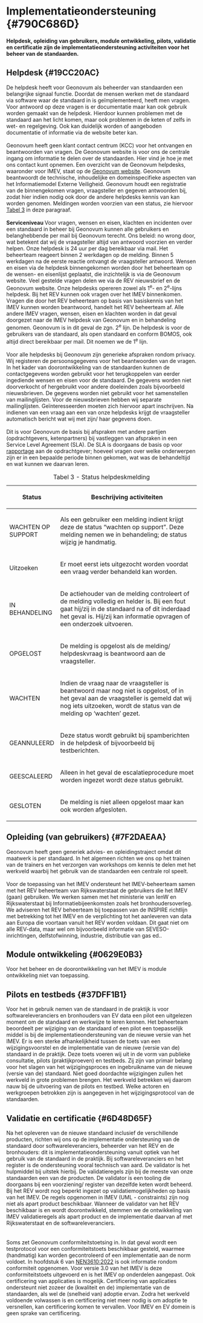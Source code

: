 # Implementatieondersteuning {#790C686D}
<b>Helpdesk, opleiding van gebruikers, module ontwikkeling, pilots, validatie en certificatie zijn de implementatieondersteuning activiteiten voor het beheer van de standaarden.</b>
## Helpdesk  {#19CC20AC}
De helpdesk heeft voor Geonovum als beheerder van standaarden een belangrijke signaal functie. Doordat de mensen werken met de standaard via software waar de standaard in is geïmplementeerd, heeft men vragen. Voor antwoord op deze vragen is er documentatie maar kan ook gebruik worden gemaakt van de helpdesk. Hierdoor kunnen problemen met de standaard aan het licht komen, maar ook problemen in de keten of zelfs in wet- en regelgeving. Ook kan duidelijk worden of aangeboden documentatie of informatie via de website beter kan.
<br/>
<br/>
Geonovum heeft geen klant contact centrum (KCC) voor het ontvangen en beantwoorden van vragen. De Geonovum website is voor ons de centrale ingang om informatie te delen over de standaarden. Hier vind je hoe je met ons contact kunt opnemen. Een overzicht van de Geonovum helpdesks, waaronder voor IMEV, staat op de <a href='https://www.geonovum.nl/over-geonovum/contact' target='_blank'>Geonovum website</a>. Geonovum beantwoordt de technische, inhoudelijke en domeinspecifieke aspecten van het Informatiemodel Externe Veiligheid. Geonovum houdt een registratie van de binnengekomen vragen, vraagsteller en gegeven antwoorden bij, zodat hier indien nodig ook door de andere helpdesks kennis van kan worden genomen. Meldingen worden voorzien van een status, zie hiervoor <a href='#d4e3139'>Tabel 3</a> in deze paragraaf. 
<br/>
<br/>
<b>Serviceniveau </b>
Voor vragen, wensen en eisen, klachten en incidenten over een standaard in beheer bij Geonovum kunnen alle gebruikers en belanghebbende per mail bij Geonovum terecht. Ons beleid: no wrong door, wat betekent dat wij de vraagsteller altijd van antwoord voorzien en verder helpen. 
Onze helpdesk is 24 uur per dag bereikbaar via mail. Het beheerteam reageert binnen 2 werkdagen op de melding. Binnen 5 werkdagen na de eerste reactie ontvangt de vraagsteller antwoord. Wensen en eisen via de helpdesk binnengekomen worden door het beheerteam op de wensen- en eisenlijst geplaatst, die inzichtelijk is via de Geonovum website. Veel gestelde vragen delen we via de REV nieuwsbrief en de Geonovum website. 
Onze helpdesks opereren zowel als 1<sup>e</sup>- en 2<sup>e</sup>-lijns helpdesk. Bij het REV kunnen ook vragen over het IMEV binnenkomen. Vragen die door het REV beheerteam op basis van basiskennis van het IMEV kunnen worden beantwoord, handelt het REV beheerteam af. Alle andere IMEV vragen, wensen,  eisen en klachten worden in dat geval doorgezet naar de IMEV helpdesk van Geonovum en in behandeling genomen. Geonovum is in dit geval de zgn. 2<sup>e</sup> lijn. De helpdesk is voor de gebruikers van de standaard, als open standaard en conform BOMOS, ook altijd direct bereikbaar per mail. Dit noemen we de 1<sup>e</sup> lijn. 
<br/>
<br/>
Voor alle helpdesks bij Geonovum zijn generieke afspraken rondom privacy. Wij registeren de persoonsgegevens voor het beantwoorden van de vragen. In het kader van doorontwikkeling van de  standaarden kunnen de contactgegevens worden gebruikt voor het terugkoppelen van eerder ingediende wensen en eisen voor de standaard. De gegevens worden niet doorverkocht of hergebruikt voor andere doeleinden zoals bijvoorbeeld nieuwsbrieven. De gegevens worden niet gebruikt voor het samenstellen van mailinglijsten. Voor de nieuwsbrieven hebben wij separate mailinglijsten. Geïnteresseerden moeten zich hiervoor apart inschrijven. Na indienen van een vraag aan een van onze helpdesks krijgt de vraagsteller automatisch bericht wat wij met zijn/ haar gegevens doen. 
<br/>
<br/>
Dit is voor Geonovum de basis bij afspraken met andere partijen (opdrachtgevers, ketenpartners) bij vastleggen van afspraken in een Service Level Agreement (SLA). De SLA is doorgaans de basis op voor <a href='#7BCF1AAB'>rapportage</a> aan de opdrachtgever; hoeveel vragen over welke onderwerpen zijn er in een bepaalde periode binnen gekomen, wat was de behandeltijd en wat kunnen we daarvan leren.
<br/>
<table style='width: 100%;'><caption>Tabel 3 - Status helpdeskmelding</caption>
<colgroup><col id='col1' style='width: 24.643726103580118%;'>
<col id='col2' style='width: 75.35627389641988%;'>
</colgroup>
<thead><tr><th class='left'><p id='4AC11851'>Status</p></th>
<th class='left'><p id='6CCEC7FF'>Beschrijving activiteiten</p></td>
</tr></thead>
<tbody><tr><td class='left'><p id='22737BEF'>WACHTEN OP SUPPORT</p></td>
<td class='left'><p id='4366389F'>Als een gebruiker een melding indient krijgt deze de status “wachten op support”. Deze melding nemen we in behandeling; de status wijzig je handmatig.</p></td>
</tr>
<tr><td class='left'><p id='11ED0B92'>Uitzoeken</p></td>
<td class='left'><p id='4DE1A280'>Er moet eerst iets uitgezocht worden voordat een vraag verder behandeld kan worden.</p></td>
</tr>
<tr><td class='left'><p id='50588DA5'>IN BEHANDELING</p></td>
<td class='left'><p id='703EE5BB'>De actiehouder van de melding controleert of de melding volledig en helder is. Bij een fout gaat hij/zij in de standaard na of dit inderdaad het geval is. Hij/zij kan informatie opvragen of een onderzoek uitvoeren.</p></td>
</tr>
<tr><td class='left'><p id='7722BB91'>OPGELOST</p></td>
<td class='left'><p id='0A82AEE7'>De melding is opgelost als de melding/ helpdeskvraag is beantwoord aan de vraagsteller.</p></td>
</tr>
<tr><td class='left'><p id='0E2981F4'>WACHTEN</p></td>
<td class='left'><p id='696B265C'>Indien de vraag naar de vraagsteller is beantwoord maar nog niet is opgelost, of in het geval aan de vraagsteller is gemeld dat wij nog iets uitzoeken, wordt de status van de melding op ‘wachten’ gezet.   </p></td>
</tr>
<tr><td class='left'><p id='2507A7C7'>GEANNULEERD</p></td>
<td class='left'><p id='31BC3F62'>Deze status wordt gebruikt bij spamberichten in de helpdesk of bijvoorbeeld bij testberichten.</p></td>
</tr>
<tr><td class='left'><p id='0E35F13B'>GEESCALEERD</p></td>
<td class='left'><p id='46742EFD'>Alleen in het geval de escalatieprocedure moet worden ingezet wordt deze status gebruikt.</p></td>
</tr>
<tr><td class='left'><p id='6D30BE23'>GESLOTEN</p></td>
<td class='left'><p id='01FB39AF'>De melding is niet alleen opgelost maar kan ook worden afgesloten.</p></td>
</tr>
</tbody>
</table>

## Opleiding (van gebruikers) {#7F2DAEAA}
Geonovum heeft geen generiek advies- en opleidingstraject omdat dit maatwerk is per standaard. 
In het algemeen richten we ons op het trainen van de trainers en het verzorgen van workshops om kennis te delen met het werkveld waarbij het gebruik van de standaarden een centrale rol speelt. 
<br/>
<br/>
Voor de toepassing van het IMEV ondersteunt het IMEV-beheerteam samen met het REV beheerteam van Rijkswaterstaat de gebruikers die het IMEV (gaan) gebruiken. We werken samen met het ministerie van IenW en Rijkswaterstaat bij Informatiebijeenkomsten zoals het bronhoudersoverleg. 
We adviseren het REV beheerteam bij toepassen van de INSPIRE richtlijn met betrekking tot  het IMEV en de verplichting tot het aanleveren van data aan Europa die voortaan vanuit het REV worden voldaan. Dit gaat niet om alle REV-data, maar wel om bijvoorbeeld informatie van SEVESO-inrichtingen, delfstofwinning, industrie, distributie van gas ed..  
## Module ontwikkeling {#0629E0B3}
Voor het beheer en de doorontwikkeling van het IMEV is module ontwikkeling niet van toepassing. 
## Pilots en testbeds {#37DFF1B1}
Voor het in gebruik nemen van de standaard in de praktijk is voor softwareleveranciers en bronhouders van EV data een pilot een uitgelezen moment om de standaard en werkwijze te leren kennen. Het beheerteam beoordeelt per wijziging van de standaard of een pilot een toepasselijk middel is bij de implementatieondersteuning van de nieuwe versie van het IMEV. 
Er is een sterke afhankelijkheid tussen de toets van een wijzigingsvoorstel en de implementatie van de nieuwe (versie van de) standaard in de praktijk. Deze toets voeren wij uit in de vorm van publieke consultatie, pilots (praktijkproeven) en testbeds. Zij zijn van primair belang voor het slagen van het wijzigingsproces en ingebruikname van de nieuwe (versie van de) standaard. Niet goed doordachte wijzigingen zullen het werkveld in grote problemen brengen. Het werkveld betrekken wij daarom nauw bij de uitvoering van de pilots en testbed. Welke actoren en werkgroepen betrokken zijn is aangegeven in het wijzigingsprotocol van de standaarden.
## Validatie en certificatie {#6D48D65F}
Na het opleveren van de nieuwe standaard inclusief de verschillende producten, richten wij ons op de implementatie ondersteuning van de standaard door softwareleveranciers, beheerder van het REV en de bronhouders: dit is implementatieondersteuning vanuit optiek van het gebruik van de standaard in de praktijk. Bij softwareleveranciers en het register is de ondersteuning vooral technisch van aard. De validator is het hulpmiddel bij uitstek hierbij. De validatieregels zijn bij de meeste van onze standaarden een van de producten. De validator is een tooling die doorgaans bij een voorziening/ register van dezelfde keten wordt beheerd. Bij het REV wordt nog beperkt ingezet op validatiemogelijkheden op basis van het IMEV. 
De regels opgenomen in IMEV (UML - constraints) zijn nog niet als apart product beschikbaar. Wanneer de validator van het REV beschikbaar is en wordt doorontwikkeld, stemmen we de ontwikkeling van IMEV validatieregels als apart product en de implementatie daarvan af met Rijkswaterstaat en de softwareleveranciers.  
<br/>
<br/>
Soms zet Geonovum conformiteitstoetsing in. In dat geval wordt een testprotocol voor een conformiteitstoets beschikbaar gesteld, waarmee (handmatig) kan worden gecontroleerd of een implementatie aan de norm voldoet. In hoofdstuk 6 van <a href='https://www.geonovum.nl/geo-standaarden/nen-3610-basismodel-voor-informatiemodellen' target='_blank'>NEN3610:2022</a> is ook informatie rondom conformiteit opgenomen. Voor versie 3.0 van het IMEV is deze conformiteitstoets uitgevoerd en is het IMEV op onderdelen aangepast. 
Ook certificering van applicaties is mogelijk. Certificering van applicaties ondersteunt niet zozeer de (kwaliteit en de) implementatie van de standaarden, als wel de (snelheid van) adoptie ervan. Zodra het werkveld voldoende volwassen is en certificering niet meer nodig is om adoptie te versnellen, kan certificering komen te vervallen. Voor IMEV en EV domein is geen sprake van certificering.  
